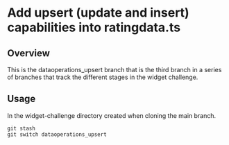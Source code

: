 # Add upsert (update and insert) capabilities into ratingdata.ts

## Overview

This is the dataoperations_upsert branch that is the third branch in a series of branches 
that track the different stages in the widget challenge.

## Usage

In the widget-challenge directory created when cloning the main branch.
```
git stash
git switch dataoperations_upsert
```
